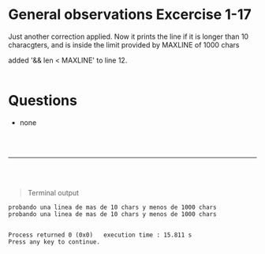 # General observations Excercise 1-17

Just another correction applied. Now it prints the line if it is longer than 10 characgters, and is inside the limit provided by MAXLINE of 1000 chars

added '&& len < MAXLINE' to line 12.
<br> </br>

# Questions

- none

<br> </br>

---

<br> </br>

> Terminal output

```
probando una linea de mas de 10 chars y menos de 1000 chars
probando una linea de mas de 10 chars y menos de 1000 chars


Process returned 0 (0x0)   execution time : 15.811 s
Press any key to continue.


```

